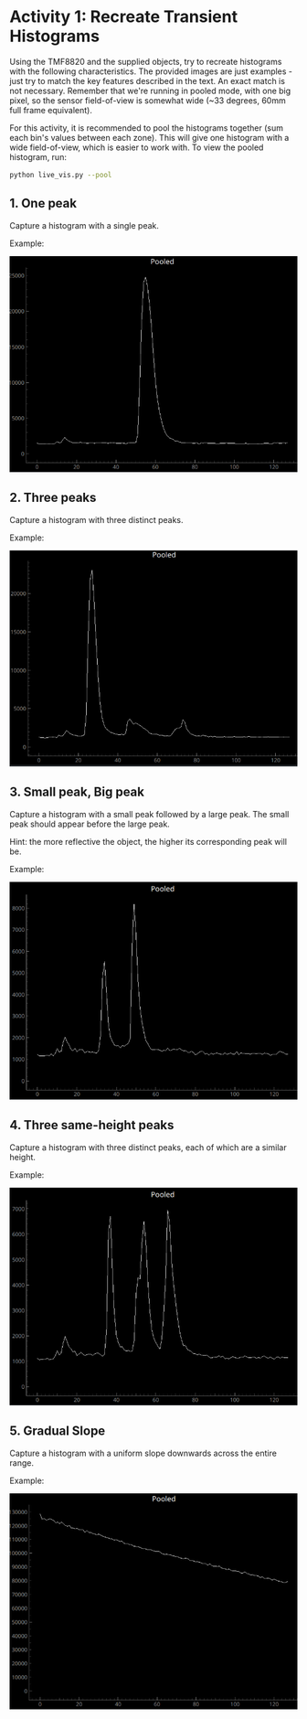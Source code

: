 # Activity 1: Recreate Transient Histograms
Using the TMF8820 and the supplied objects, try to recreate histograms with the following characteristics. The provided images are just examples - just try to match the key features described in the text. An exact match is not necessary. Remember that we're running in pooled mode, with one big pixel, so the sensor field-of-view is somewhat wide (~33 degrees, 60mm full frame equivalent).

For this activity, it is recommended to pool the histograms together (sum each bin's values between each zone). This will give one histogram with a wide field-of-view, which is easier to work with. To view the pooled histogram, run:
```bash
python live_vis.py --pool
```

## 1. One peak
Capture a histogram with a single peak.

Example:

![One Peak](media/activity1/1_peak.png)

## 2. Three peaks
Capture a histogram with three distinct peaks.

Example:

![Three peaks](media/activity1/2_three_peaks.png)

## 3. Small peak, Big peak
Capture a histogram with a small peak followed by a large peak. The small peak should appear before the large peak.

Hint: the more reflective the object, the higher its corresponding peak will be.

Example:

![Small Peak Big Peak](media/activity1/3_small_big.png)

## 4. Three same-height peaks
Capture a histogram with three distinct peaks, each of which are a similar height.

Example:

![Three same height peaks](media/activity1/4_three_same_peaks.png)

## 5. Gradual Slope
Capture a histogram with a uniform slope downwards across the entire range.

Example:

![Gradual Slope](media/activity1/5_slope.png)
